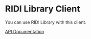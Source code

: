RIDI Library Client
=======

You can use RIDI Library with this client.

[API Documentation](https://library-api.dev.ridi.io/docs/swagger/)
